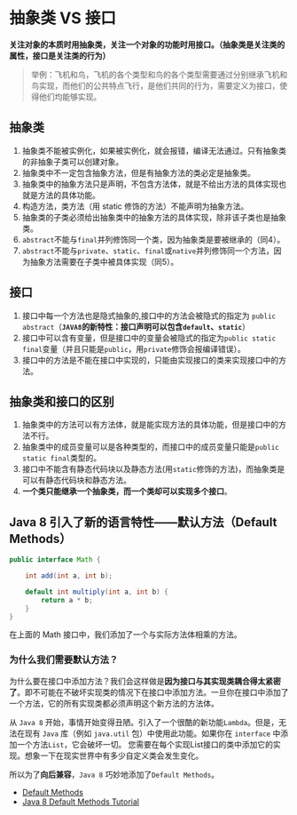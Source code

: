 # 抽象类 VS 接口

**关注对象的本质时用抽象类，关注一个对象的功能时用接口。（抽象类是关注类的属性，接口是关注类的行为）**
> 举例：飞机和鸟，飞机的各个类型和鸟的各个类型需要通过分别继承飞机和鸟实现，而他们的公共特点飞行，是他们共同的行为，需要定义为接口，使得他们均能够实现。

## 抽象类

1. 抽象类不能被实例化，如果被实例化，就会报错，编译无法通过。只有抽象类的非抽象子类可以创建对象。
2. 抽象类中不一定包含抽象方法，但是有抽象方法的类必定是抽象类。
3. 抽象类中的抽象方法只是声明，不包含方法体，就是不给出方法的具体实现也就是方法的具体功能。
4. 构造方法，类方法（用 static 修饰的方法）不能声明为抽象方法。
5. 抽象类的子类必须给出抽象类中的抽象方法的具体实现，除非该子类也是抽象类。
6. `abstract`不能与`final`并列修饰同一个类，因为抽象类是要被继承的（同4）。
7. `abstract`不能与`private`、`static`、`final`或`native`并列修饰同一个方法，因为抽象方法需要在子类中被具体实现（同5）。

## 接口

1. 接口中每一个方法也是隐式抽象的,接口中的方法会被隐式的指定为 `public abstract`（**`JAVA8`的新特性：接口声明可以包含`default`、`static`**）
2. 接口中可以含有变量，但是接口中的变量会被隐式的指定为`public static final`变量（并且只能是`public`，用`private`修饰会报编译错误）。
3. 接口中的方法是不能在接口中实现的，只能由实现接口的类来实现接口中的方法。

## 抽象类和接口的区别

1. 抽象类中的方法可以有方法体，就是能实现方法的具体功能，但是接口中的方法不行。
2. 抽象类中的成员变量可以是各种类型的，而接口中的成员变量只能是`public static final`类型的。
3. 接口中不能含有静态代码块以及静态方法(用`static`修饰的方法)，而抽象类是可以有静态代码块和静态方法。
4. **一个类只能继承一个抽象类，而一个类却可以实现多个接口**。 

## Java 8 引入了新的语言特性——默认方法（Default Methods）

```java
public interface Math {

	int add(int a, int b);

	default int multiply(int a, int b) {
		return a * b;
	}
}
```
在上面的 Math 接口中，我们添加了一个与实际方法体相乘的方法。

### 为什么我们需要默认方法？

为什么要在接口中添加方法？我们会这样做是**因为接口与其实现类耦合得太紧密了**。即不可能在不破坏实现类的情况下在接口中添加方法。一旦你在接口中添加了一个方法，它的所有实现类都必须声明这个新方法的方法体。

从 `Java 8` 开始，事情开始变得丑陋。引入了一个很酷的新功能`Lambda`。但是，无法在现有 `Java` 库（例如 `java.util` 包）中使用此功能。如果你在 `interface` 中添加一个方法`List`，它会破坏一切。
您需要在每个实现List接口的类中添加它的实现。想象一下在现实世界中有多少自定义类会发生变化。

所以为了**向后兼容**，`Java 8` 巧妙地添加了`Default Methods`。

- [Default Methods](https://docs.oracle.com/javase/tutorial/java/IandI/defaultmethods.html)
- [Java 8 Default Methods Tutorial](https://www.viralpatel.net/java-8-default-methods-tutorial/)

